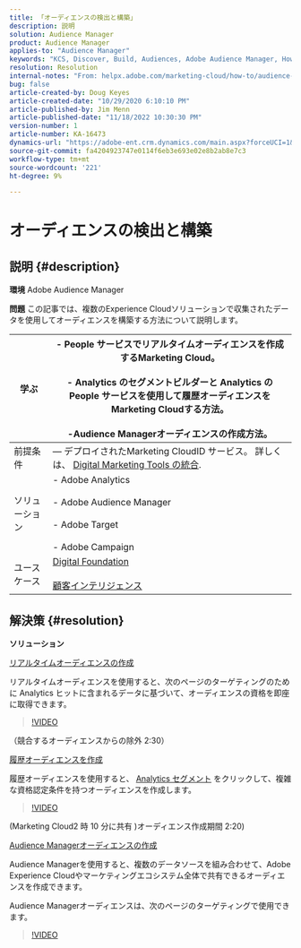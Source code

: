 ```yaml
---
title: 「オーディエンスの検出と構築」
description: 説明
solution: Audience Manager
product: Audience Manager
applies-to: "Audience Manager"
keywords: "KCS, Discover, Build, Audiences, Adobe Audience Manager, How To"
resolution: Resolution
internal-notes: "From: helpx.adobe.com/marketing-cloud/how-to/audience-discovery.html"
bug: false
article-created-by: Doug Keyes
article-created-date: "10/29/2020 6:10:10 PM"
article-published-by: Jim Menn
article-published-date: "11/18/2022 10:30:30 PM"
version-number: 1
article-number: KA-16473
dynamics-url: "https://adobe-ent.crm.dynamics.com/main.aspx?forceUCI=1&pagetype=entityrecord&etn=knowledgearticle&id=279bbdfa-111a-eb11-a813-000d3a5937f3"
source-git-commit: fa4204923747e0114f6eb3e693e02e8b2ab8e7c3
workflow-type: tm+mt
source-wordcount: '221'
ht-degree: 9%

---
```


# オーディエンスの検出と構築

## 説明 {#description}


<b>環境</b>
Adobe Audience Manager

<b>問題</b>
この記事では、複数のExperience Cloudソリューションで収集されたデータを使用してオーディエンスを構築する方法について説明します。


| 学ぶ | - People サービスでリアルタイムオーディエンスを作成するMarketing Cloud。<br><br>- Analytics のセグメントビルダーと Analytics の People サービスを使用して履歴オーディエンスをMarketing Cloudする方法。<br><br>-Audience Managerオーディエンスの作成方法。 |
| --- | --- |
| 前提条件 |  — デプロイされたMarketing CloudID サービス。 詳しくは、 [Digital Marketing Tools の統合](https://helpx.adobe.com/marketing-cloud/how-to/tool-integration.html). |
| ソリューション | - Adobe Analytics<br><br>- Adobe Audience Manager<br><br>- Adobe Target<br><br>- Adobe Campaign |
| ユースケース | [Digital Foundation](https://helpx.adobe.com/marketing-cloud/how-to/digital-foundation.html)<br><br>[顧客インテリジェンス](https://helpx.adobe.com/marketing-cloud/how-to/customer-intelligence.html) |





## 解決策 {#resolution}


<b>ソリューション</b>

<u>リアルタイムオーディエンスの作成</u>

リアルタイムオーディエンスを使用すると、次のページのターゲティングのために Analytics ヒットに含まれるデータに基づいて、オーディエンスの資格を即座に取得できます。




>[!VIDEO](https://video.tv.adobe.com/v/17804t1/)



（競合するオーディエンスからの除外 2:30）



<u>履歴オーディエンスを作成</u>

履歴オーディエンスを使用すると、 [Analytics セグメント](https://marketing.adobe.com/resources/help/ja_JP/analytics/segment/) をクリックして、複雑な資格認定条件を持つオーディエンスを作成します。




>[!VIDEO](https://video.tv.adobe.com/v/17805/)



(Marketing Cloud2 時 10 分に共有 )オーディエンス作成期間 2:20)

<u>Audience Managerオーディエンスの作成</u>

Audience Managerを使用すると、複数のデータソースを組み合わせて、Adobe Experience Cloudやマーケティングエコシステム全体で共有できるオーディエンスを作成できます。

Audience Managerオーディエンスは、次のページのターゲティングで使用できます。




>[!VIDEO](https://video.tv.adobe.com/v/18113t1/)


